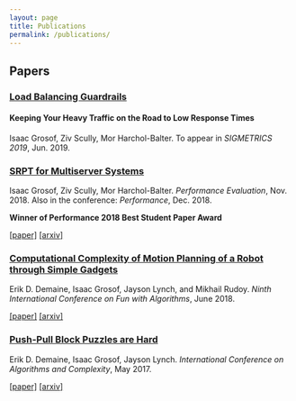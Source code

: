 ```yaml
---
layout: page
title: Publications
permalink: /publications/
---
```

## Papers

### [Load Balancing Guardrails](/assets/load-balancing.pdf)
#### Keeping Your Heavy Traffic on the Road to Low Response Times
Isaac Grosof, Ziv Scully, Mor Harchol-Balter. To appear in *SIGMETRICS 2019*, Jun. 2019.

### [SRPT for Multiserver Systems](/assets/srpt.pdf)
Isaac Grosof, Ziv Scully, Mor Harchol-Balter. *Performance Evaluation*, Nov. 2018. Also in the conference: *Performance*, Dec. 2018.

**Winner of Performance 2018 Best Student Paper Award**

[\[paper\]](/assets/srpt.pdf) [\[arxiv\]](https://arxiv.org/abs/1805.07686)

### [Computational Complexity of Motion Planning of a Robot through Simple Gadgets](/assets/motion-planning.pdf)
Erik D. Demaine, Isaac Grosof, Jayson Lynch, and Mikhail Rudoy. *Ninth International Conference on Fun with Algorithms*, June 2018.

[\[paper\]](/assets/motion-planning.pdf) [\[arxiv\]](https://arxiv.org/abs/1806.03539)

### [Push-Pull Block Puzzles are Hard](/assets/push-pull.pdf)
Erik D. Demaine, Isaac Grosof, Jayson Lynch. *International Conference on Algorithms and Complexity*, May 2017.

[\[paper\]](/assets/push-pull.pdf) [\[arxiv\]](https://arxiv.org/abs/1709.01241)
